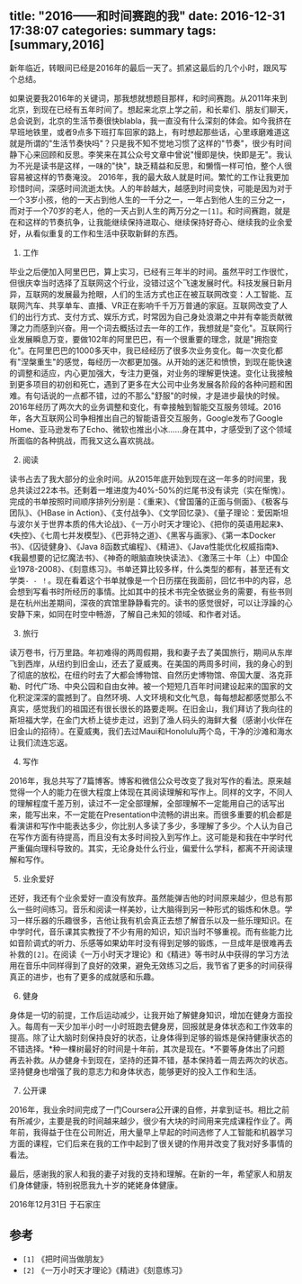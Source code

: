 title: "2016——和时间赛跑的我"
date: 2016-12-31 17:38:07
categories: summary
tags: [summary,2016]
---
新年临近，转眼间已经是2016年的最后一天了。抓紧这最后的几个小时，跟风写个总结。

如果说要我2016年的关键词，那我想就想题目那样，和时间赛跑。从2011年来到北京，到现在已经有五年时间了。想起来北京上学之前，和长辈们、朋友们聊天，总会说到，北京的生活节奏很快blabla，我一直没有什么深刻的体会。如今我挤在早班地铁里，或者9点多下班打车回家的路上，有时想起那些话，心里琢磨难道这就是所谓的"生活节奏快吗"？只是我不知不觉地习惯了这样的"节奏"，很少有时间静下心来回顾和反思。李笑来在其公众号文章中曾说"慢即是快，快即是无"。我认为不光是读书是这样，一味的"快"，缺乏精益和反思，和懒惰一样可怕，整个人很容易被这样的节奏淹没。
2016年，我的最大敌人就是时间。繁忙的工作让我更加珍惜时间，深感时间流逝太快。人的年龄越大，越感到时间变快，可能是因为对于一个3岁小孩，他的一天占到他人生的一千分之一，一年占到他人生的三分之一，而对于一个70岁的老人，他的一天占到人生的两万分之一`[1]`。和时间赛跑，就是在和这样的节奏抗争，让我能继续保持进取心、继续保持好奇心、继续我的业余爱好，从看似重复的工作和生活中获取新鲜的东西。
<!-- more -->
1. 工作

毕业之后便加入阿里巴巴，算上实习，已经有三年半的时间。虽然平时工作很忙，但很庆幸当时选择了互联网这个行业，没错过这个飞速发展时代。科技发展日新月异，互联网的发展最为抢眼，人们的生活方式也正在被互联网改变：人工智能、互联网汽车、共享单车、直播、VR正在影响千千万万普通的家庭。互联网改变了人们的出行方式、支付方式、娱乐方式，时常因为自己身处浪潮之中并有幸能贡献微薄之力而感到兴奋。用一个词去概括过去一年的工作，我想就是"变化"。互联网行业发展瞬息万变，要做102年的阿里巴巴，有一个很重要的理念，就是"拥抱变化"。在阿里巴巴的1000多天中，我已经经历了很多次业务变化。每一次变化都有"涅槃重生"的感觉，每经历一次都更加强。从开始的迷茫和愤愤，到现在能快速的调整和适应，内心更加强大，专注力更强，对业务的理解更快速。变化让我接触到更多项目的初创和死亡，遇到了更多在大公司中业务发展各阶段的各种问题和困难。有句话说的一点都不错，过的不那么"舒服"的时候，才是进步最快的时候。2016年经历了两次大的业务调整和变化，有幸接触到智能交互服务领域。2016年，各大互联网公司争相推出自己的智能语音交互服务，Google发布了Google Home、亚马逊发布了Echo、微软也推出小冰……身在其中，才感受到了这个领域所面临的各种挑战，而我又这么喜欢挑战。

2. 阅读

读书占去了我大部分的业余时间。从2015年底开始到现在这一年多的时间里，我总共读过22本书。还剩着一堆进度为40%-50%的烂尾书没有读完（实在惭愧）。完成的书单按照时间顺序排列分别是：《重来》、《曾国藩的正面与侧面》、《极客与团队》、《HBase in Action》、《支付战争》、《文学回忆录》、《量子理论：爱因斯坦与波尔关于世界本质的伟大论战》、《一万小时天才理论》、《把你的英语用起来》、《失控》、《七周七并发模型》、《巴菲特之道》、《黑客与画家》、《第一本Docker书》、《囚徒健身》、《Java 8函数式编程》、《精进》、《Java性能优化权威指南》、《我最想要的记忆魔法书》、《神奇的眼脑直映快读法》、《激荡三十年（上）中国企业1978-2008》、《刻意练习》。书单还算比较多样，什么类型的都有，甚至还有文学类`- - ！`。现在看着这个书单就像是一个日历摆在我面前，回忆书中的内容，总会想到写看书时所经历的事情。比如其中的技术书完全依据业务的需要，有些书则是在杭州出差期间，深夜的宾馆里静静看完的。读书的感觉很好，可以让浮躁的心安静下来，如同在时空中畅游，了解自己未知的领域、和作者对话。

3. 旅行

读万卷书，行万里路。年初难得的两周假期，我和妻子去了美国旅行，期间从东岸飞到西岸，从纽约到旧金山，还去了夏威夷。在美国的两周多时间，我的身心的到了彻底的放松，在纽约时去了大都会博物馆、自然历史博物馆、帝国大厦、洛克菲勒、时代广场、中央公园和自由女神。被一个短短几百年时间建设起来的国家的文化积淀深深的震撼到了。自然环境、人文环境和文化气息，每每想起都感觉那么不真实，感觉我们的祖国还有很长很长的路要走啊。在旧金山，我们拜访了我向往的斯坦福大学，在金门大桥上徒步走过，迟到了渔人码头的海鲜大餐（感谢小伙伴在旧金山的招待）。在夏威夷，我们去过Maui和Honolulu两个岛，干净的沙滩和海水让我们流连忘返。

4. 写作

2016年，我总共写了7篇博客。博客和微信公众号改变了我对写作的看法。原来越觉得一个人的能力在很大程度上体现在其阅读理解和写作上。同样的文字，不同人的理解程度千差万别，读过不一定全部理解，全部理解不一定能用自己的话写出来，能写出来，不一定能在Presentation中流畅的讲出来。而很多重要的机会都是看演讲和写作中能表达多少，你比别人多读了多少，多理解了多少。个人认为自己在写作方面有待提高，而且没有太多时间投入到写作上。这可能是和我在中学时代严重偏向理科导致的。其实，无论身处什么行业，偏爱什么学科，都离不开阅读理解和写作。

5. 业余爱好

还好，我还有个业余爱好一直没有放弃。虽然能弹吉他的时间原来越少，但总有那么一些时间练习。音乐和阅读一样美妙，让大脑得到另一种形式的锻炼和休息。学习一样乐器的乐趣很多，吉他让我有机会真正去想了解音乐以及一些乐理知识。在中学时代，音乐课其实教授了不少有用的知识，知识当时不够重视。而有些能力比如音阶调式的听力、乐感等如果幼年时没有得到足够的锻炼，一旦成年是很难再去补救的`[2]`。在阅读《一万小时天才理论》和《精进》等书时从中获得的学习方法用在音乐中同样得到了良好的效果，避免无效练习之后，我节省了更多的时间获得真正的进步，也有了更多的成就感和乐趣。

6. 健身

身体是一切的前提，工作后运动减少，让我开始了解健身知识，增加在健身方面投入。每周有一天少加半小时一小时班跑去健身房，回报就是身体状态和工作效率的提高。除了让大脑时刻保持良好的状态，让身体得到足够的锻炼是保持健康状态的不错选择。*种一棵树最好的时间是十年前，其次是现在。*不要等身体出了问题再去补救。从办健身卡到现在，坚持的还算不错，基本保持着一周去两次的状态。坚持健身也增强了我的意志力和身体状态，能够更好的投入工作和生活。

7. 公开课

2016年，我业余时间完成了一门Coursera公开课的自修，并拿到证书。相比之前有所减少，主要是我的时间越来越少，很少有大块的时间用来完成课程作业了。两年前，我得益于住在公司附近，用大量早上早起的时间选修了人工智能和机器学习方面的课程，它们后来在我的工作中起到了很关键的作用并改变了我对好多事情的看法。

最后，感谢我的家人和我的妻子对我的支持和理解。在新的一年，希望家人和朋友们身体健康，特别祝愿我九十岁的姥姥身体健康。

2016年12月31日
于石家庄

## 参考

* `[1]` 《把时间当做朋友》
* `[2]` 《一万小时天才理论》《精进》《刻意练习》